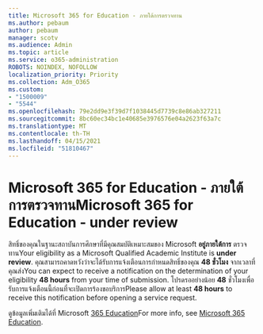 ```yaml
---
title: Microsoft 365 for Education - ภายใต้การตรวจทาน
ms.author: pebaum
author: pebaum
manager: scotv
ms.audience: Admin
ms.topic: article
ms.service: o365-administration
ROBOTS: NOINDEX, NOFOLLOW
localization_priority: Priority
ms.collection: Adm_O365
ms.custom:
- "1500009"
- "5544"
ms.openlocfilehash: 79e2dd9e3f39d7f1038445d7739c8e86ab327211
ms.sourcegitcommit: 8bc60ec34bc1e40685e3976576e04a2623f63a7c
ms.translationtype: MT
ms.contentlocale: th-TH
ms.lasthandoff: 04/15/2021
ms.locfileid: "51810467"
---
```

# <a name="microsoft-365-for-education---under-review"></a><span data-ttu-id="582da-102">Microsoft 365 for Education - ภายใต้การตรวจทาน</span><span class="sxs-lookup"><span data-stu-id="582da-102">Microsoft 365 for Education - under review</span></span>

<span data-ttu-id="582da-103">สิทธิ์ของคุณในฐานะสถาบันการศึกษาที่มีคุณสมบัติเหมาะสมของ Microsoft **อยู่ภายใต้การ** ตรวจทาน</span><span class="sxs-lookup"><span data-stu-id="582da-103">Your eligibility as a Microsoft Qualified Academic Institute is **under review**.</span></span> <span data-ttu-id="582da-104">คุณสามารถคาดหวังว่าจะได้รับการแจ้งเตือนการกําหนดสิทธิ์ของคุณ **48 ชั่วโมง** จากเวลาที่คุณส่ง</span><span class="sxs-lookup"><span data-stu-id="582da-104">You can expect to receive a notification on the determination of your eligibility **48 hours** from your time of submission.</span></span> <span data-ttu-id="582da-105">โปรดรออย่างน้อย **48** ชั่วโมงเพื่อรับการแจ้งเตือนนี้ก่อนที่จะเปิดการร้องขอบริการ</span><span class="sxs-lookup"><span data-stu-id="582da-105">Please allow at least **48 hours** to receive this notification before opening a service request.</span></span>

<span data-ttu-id="582da-106">ดูข้อมูลเพิ่มเติมได้ที่ Microsoft [365 Education](https://www.microsoft.com/education/buy-license/microsoft365)</span><span class="sxs-lookup"><span data-stu-id="582da-106">For more info, see [Microsoft 365 Education](https://www.microsoft.com/education/buy-license/microsoft365).</span></span>
